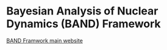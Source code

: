 # Bayesian Analysis of Nuclear Dynamics (BAND) Framework

[BAND Framwork main website](https://bandframework.github.io/)
